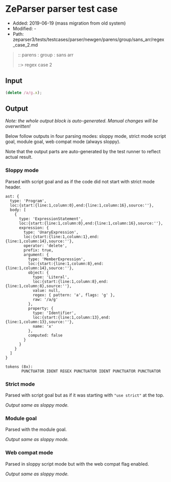 # ZeParser parser test case

- Added: 2019-06-19 (mass migration from old system)
- Modified: -
- Path: zeparser3/tests/testcases/parser/newgen/parens/group/sans_arr/regex_case_2.md

> :: parens : group : sans arr
>
> ::> regex case 2

## Input

`````js
(delete /a/g.x);
`````

## Output

_Note: the whole output block is auto-generated. Manual changes will be overwritten!_

Below follow outputs in four parsing modes: sloppy mode, strict mode script goal, module goal, web compat mode (always sloppy).

Note that the output parts are auto-generated by the test runner to reflect actual result.

### Sloppy mode

Parsed with script goal and as if the code did not start with strict mode header.

`````
ast: {
  type: 'Program',
  loc:{start:{line:1,column:0},end:{line:1,column:16},source:''},
  body: [
    {
      type: 'ExpressionStatement',
      loc:{start:{line:1,column:0},end:{line:1,column:16},source:''},
      expression: {
        type: 'UnaryExpression',
        loc:{start:{line:1,column:1},end:{line:1,column:14},source:''},
        operator: 'delete',
        prefix: true,
        argument: {
          type: 'MemberExpression',
          loc:{start:{line:1,column:8},end:{line:1,column:14},source:''},
          object: {
            type: 'Literal',
            loc:{start:{line:1,column:8},end:{line:1,column:8},source:''},
            value: null,
            regex: { pattern: 'a', flags: 'g' },
            raw: '/a/g'
          },
          property: {
            type: 'Identifier',
            loc:{start:{line:1,column:13},end:{line:1,column:13},source:''},
            name: 'x'
          },
          computed: false
        }
      }
    }
  ]
}

tokens (8x):
       PUNCTUATOR IDENT REGEX PUNCTUATOR IDENT PUNCTUATOR PUNCTUATOR
`````

### Strict mode

Parsed with script goal but as if it was starting with `"use strict"` at the top.

_Output same as sloppy mode._

### Module goal

Parsed with the module goal.

_Output same as sloppy mode._

### Web compat mode

Parsed in sloppy script mode but with the web compat flag enabled.

_Output same as sloppy mode._

